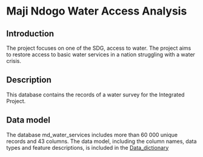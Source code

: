 # Maji Ndogo Water Access Analysis

## Introduction
The project focuses on one of the SDG, access to water. The project aims to restore access to basic water services in a nation struggling with a water crisis. 

## Description
This database contains the records of a water survey for the Integrated Project.

## Data model
The database md_water_services includes more than 60 000 unique records and 43 columns. The
data model, including the column names, data types and feature descriptions, is included in the [Data_dictionary](Data_dictionary.pdf)
